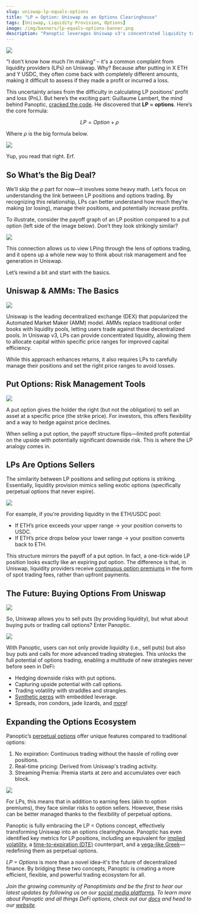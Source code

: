 ```yaml
---
slug: uniswap-lp-equals-options
title: "LP = Option: Uniswap as an Options Clearinghouse"
tags: [Uniswap, Liquidity Provision, Options]
image: /img/banners/lp-equals-options-banner.png
description: "Panoptic leverages Uniswap v3's concentrated liquidity to create a perpetual options trading platform, allowing users to both buy and sell options on any token pair, transforming Uniswap into an options clearinghouse."
---
```


![](./00.png)

“I don’t know how much I’m making” – it's a common complaint from liquidity providers (LPs) on Uniswap. Why? Because after putting in X ETH and Y USDC, they often come back with completely different amounts, making it difficult to assess if they made a profit or incurred a loss.

This uncertainty arises from the difficulty in calculating LP positions' profit and loss (PnL). But here’s the exciting part: Guillaume Lambert, the mind behind Panoptic, [cracked the code](https://lambert-guillaume.medium.com/pricing-uniswap-v3-lp-positions-towards-a-new-options-paradigm-dce3e3b50125). He discovered that **LP** $\approx$ **options**. Here’s the core formula:  
  
$$
LP = Option + \rho
$$

Where $\rho$ is the big formula below.

![](./01.png)  
  
Yup, you read that right. Erf.

## So What’s the Big Deal?

We’ll skip the ρ part for now—it involves some heavy math. Let’s focus on understanding the link between LP positions and options trading. By recognizing this relationship, LPs can better understand how much they’re making (or losing), manage their positions, and potentially increase profits.

To illustrate, consider the payoff graph of an LP position compared to a put option (left side of the image below). Don’t they look strikingly similar?

![](./02.gif)  

This connection allows us to view LPing through the lens of options trading, and it opens up a whole new way to think about risk management and fee generation in Uniswap.


Let’s rewind a bit and start with the basics.

## Uniswap & AMMs: The Basics

![](./03.png)  

Uniswap is the leading decentralized exchange (DEX) that popularized the Automated Market Maker (AMM) model. AMMs replace traditional order books with liquidity pools, letting users trade against these decentralized pools. In Uniswap v3, LPs can provide concentrated liquidity, allowing them to allocate capital within specific price ranges for improved capital efficiency.

While this approach enhances returns, it also requires LPs to carefully manage their positions and set the right price ranges to avoid losses.

## Put Options: Risk Management Tools

![](./04.png)  

A put option gives the holder the right (but not the obligation) to sell an asset at a specific price (the strike price). For investors, this offers flexibility and a way to hedge against price declines.

When selling a put option, the payoff structure flips—limited profit potential on the upside with potentially significant downside risk. This is where the LP analogy comes in.

## LPs Are Options Sellers

The similarity between LP positions and selling put options is striking. Essentially, liquidity provision mimics selling exotic options (specifically perpetual options that never expire).

![](./05.png)  

For example, if you're providing liquidity in the ETH/USDC pool:
-   If ETH’s price exceeds your upper range → your position converts to USDC.
-   If ETH’s price drops below your lower range → your position converts back to ETH.

This structure mirrors the payoff of a put option. In fact, a one-tick-wide LP position looks exactly like an expiring put option. The difference is that, in Uniswap, liquidity providers receive [continuous option premiums](https://panoptic.xyz/docs/product/streamia) in the form of spot trading fees, rather than upfront payments.

  

## The Future: Buying Options From Uniswap

![](./06.png)  

So, Uniswap allows you to sell puts (by providing liquidity), but what about buying puts or trading call options? Enter Panoptic.

![](./07.png)  

With Panoptic, users can not only provide liquidity (i.e., sell puts) but also buy puts and calls for more advanced trading strategies. This unlocks the full potential of options trading, enabling a multitude of new strategies never before seen in DeFi:

-   Hedging downside risks with put options.
-   Capturing upside potential with call options.
-   Trading volatility with straddles and strangles.
-   [Synthetic perps](https://panoptic.xyz/docs/trading/multi-leg-strategies#synthetic-positions) with embedded leverage.
-   Spreads, iron condors, jade lizards, and [more](https://panoptic.xyz/research/essential-options-strategies-to-know)!
    

## Expanding the Options Ecosystem

Panoptic’s [perpetual options](https://panoptic.xyz/docs/trading/perpetual-options) offer unique features compared to traditional options:

1.  No expiration: Continuous trading without the hassle of rolling over positions.
2.  Real-time pricing: Derived from Uniswap's trading activity.
3.  Streaming Premia: Premia starts at zero and accumulates over each block.

![](./08.gif)  

For LPs, this means that in addition to earning fees (akin to option premiums), they face similar risks to option sellers. However, these risks can be better managed thanks to the flexibility of perpetual options.

Panoptic is fully embracing the LP = Options concept, effectively transforming Uniswap into an options clearinghouse. Panoptic has even identified key metrics for LP positions, including an equivalent for [implied volatility](https://panoptic.xyz/research/new-formulation-implied-volatility), a [time-to-expiration (DTE)](https://panoptic.xyz/docs/product/timescales) counterpart, and a [vega-like Greek](https://panoptic.xyz/docs/product/spread)—redefining them as perpetual options.

*LP = Options* is more than a novel idea–it's the future of decentralized finance. By bridging these two concepts, Panoptic is creating a more efficient, flexible, and powerful trading ecosystem for all.

*Join the growing community of Panoptimists and be the first to hear our latest updates by following us on our [social media platforms](https://links.panoptic.xyz/all). To learn more about Panoptic and all things DeFi options, check out our [docs](https://panoptic.xyz/docs/intro) and head to our [website](https://panoptic.xyz/).*
